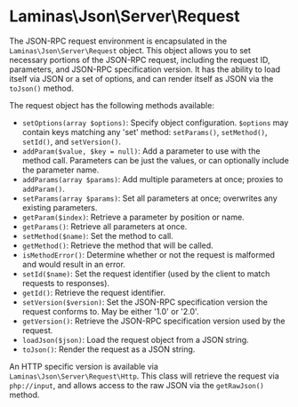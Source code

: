 # Laminas\\Json\\Server\\Request

The JSON-RPC request environment is encapsulated in the
`Laminas\Json\Server\Request` object. This object allows you to set necessary
portions of the JSON-RPC request, including the request ID, parameters, and
JSON-RPC specification version. It has the ability to load itself via JSON or
a set of options, and can render itself as JSON via the `toJson()` method.

The request object has the following methods available:

- `setOptions(array $options)`: Specify object configuration. `$options` may
  contain keys matching any 'set' method: `setParams()`, `setMethod()`,
  `setId()`, and `setVersion()`.
- `addParam($value, $key = null)`: Add a parameter to use with the method call.
  Parameters can be just the values, or can optionally include the parameter
  name.
- `addParams(array $params)`: Add multiple parameters at once; proxies to
  `addParam()`.
- `setParams(array $params)`: Set all parameters at once; overwrites any
  existing parameters.
- `getParam($index)`: Retrieve a parameter by position or name.
- `getParams()`: Retrieve all parameters at once.
- `setMethod($name)`: Set the method to call.
- `getMethod()`: Retrieve the method that will be called.
- `isMethodError()`: Determine whether or not the request is malformed and
  would result in an error.
- `setId($name)`: Set the request identifier (used by the client to match
  requests to responses).
- `getId()`: Retrieve the request identifier.
- `setVersion($version)`: Set the JSON-RPC specification version the request
  conforms to. May be either '1.0' or '2.0'.
- `getVersion()`: Retrieve the JSON-RPC specification version used by the
  request.
- `loadJson($json)`: Load the request object from a JSON string.
- `toJson()`: Render the request as a JSON string.

An HTTP specific version is available via `Laminas\Json\Server\Request\Http`. This
class will retrieve the request via `php://input`, and allows access to the raw
JSON via the `getRawJson()` method.
